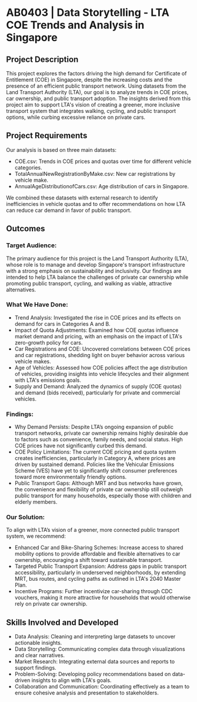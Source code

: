 # AB0403 | Data Storytelling - LTA COE Trends and Analysis in Singapore

## Project Description
This project explores the factors driving the high demand for Certificate of Entitlement (COE) in Singapore, despite the increasing costs and the presence of an efficient public transport network. Using datasets from the Land Transport Authority (LTA), our goal is to analyze trends in COE prices, car ownership, and public transport adoption. The insights derived from this project aim to support LTA's vision of creating a greener, more inclusive transport system that integrates walking, cycling, and public transport options, while curbing excessive reliance on private cars.

## Project Requirements
Our analysis is based on three main datasets:

- COE.csv: Trends in COE prices and quotas over time for different vehicle categories.
- TotalAnnualNewRegistrationByMake.csv: New car registrations by vehicle make.
- AnnualAgeDistributionofCars.csv: Age distribution of cars in Singapore.

We combined these datasets with external research to identify inefficiencies in vehicle quotas and to offer recommendations on how LTA can reduce car demand in favor of public transport.

## Outcomes

### Target Audience:
The primary audience for this project is the Land Transport Authority (LTA), whose role is to manage and develop Singapore's transport infrastructure with a strong emphasis on sustainability and inclusivity. Our findings are intended to help LTA balance the challenges of private car ownership while promoting public transport, cycling, and walking as viable, attractive alternatives.

### What We Have Done:
- Trend Analysis: Investigated the rise in COE prices and its effects on demand for cars in Categories A and B.
- Impact of Quota Adjustments: Examined how COE quotas influence market demand and pricing, with an emphasis on the impact of LTA's zero-growth policy for cars.
- Car Registrations and COE: Uncovered correlations between COE prices and car registrations, shedding light on buyer behavior across various vehicle makes.
- Age of Vehicles: Assessed how COE policies affect the age distribution of vehicles, providing insights into vehicle lifecycles and their alignment with LTA's emissions goals.
- Supply and Demand: Analyzed the dynamics of supply (COE quotas) and demand (bids received), particularly for private and commercial vehicles.

### Findings:
- Why Demand Persists: Despite LTA’s ongoing expansion of public transport networks, private car ownership remains highly desirable due to factors such as convenience, family needs, and social status. High COE prices have not significantly curbed this demand.
- COE Policy Limitations: The current COE pricing and quota system creates inefficiencies, particularly in Category A, where prices are driven by sustained demand. Policies like the Vehicular Emissions Scheme (VES) have yet to significantly shift consumer preferences toward more environmentally friendly options.
- Public Transport Gaps: Although MRT and bus networks have grown, the convenience and flexibility of private car ownership still outweigh public transport for many households, especially those with children and elderly members.

### Our Solution:

To align with LTA’s vision of a greener, more connected public transport system, we recommend:

- Enhanced Car and Bike-Sharing Schemes: Increase access to shared mobility options to provide affordable and flexible alternatives to car ownership, encouraging a shift toward sustainable transport.
- Targeted Public Transport Expansion: Address gaps in public transport accessibility, particularly in underserved neighborhoods, by extending MRT, bus routes, and cycling paths as outlined in LTA's 2040 Master Plan.
- Incentive Programs: Further incentivize car-sharing through CDC vouchers, making it more attractive for households that would otherwise rely on private car ownership.

## Skills Involved and Developed
- Data Analysis: Cleaning and interpreting large datasets to uncover actionable insights.
- Data Storytelling: Communicating complex data through visualizations and clear narratives.
- Market Research: Integrating external data sources and reports to support findings.
- Problem-Solving: Developing policy recommendations based on data-driven insights to align with LTA's goals.
- Collaboration and Communication: Coordinating effectively as a team to ensure cohesive analysis and presentation to stakeholders.
